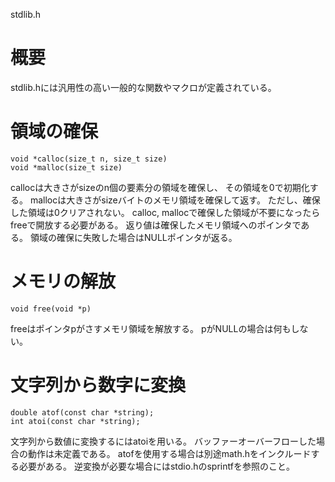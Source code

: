 stdlib.h

# 概要
stdlib.hには汎用性の高い一般的な関数やマクロが定義されている。

# 領域の確保
    void *calloc(size_t n, size_t size)
    void *malloc(size_t size)
callocは大きさがsizeのn個の要素分の領域を確保し、
その領域を0で初期化する。
mallocは大きさがsizeバイトのメモリ領域を確保して返す。
ただし、確保した領域は0クリアされない。
calloc, mallocで確保した領域が不要になったらfreeで開放する必要がある。
返り値は確保したメモリ領域へのポインタである。
領域の確保に失敗した場合はNULLポインタが返る。

# メモリの解放
    void free(void *p)
freeはポインタpがさすメモリ領域を解放する。
pがNULLの場合は何もしない。

# 文字列から数字に変換
    double atof(const char *string);
    int atoi(const char *string);
文字列から数値に変換するにはatoiを用いる。
バッファーオーバーフローした場合の動作は未定義である。
atofを使用する場合は別途math.hをインクルードする必要がある。
逆変換が必要な場合にはstdio.hのsprintfを参照のこと。
